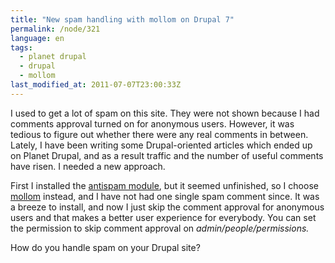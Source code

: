 ```yaml
---
title: "New spam handling with mollom on Drupal 7"
permalink: /node/321
language: en
tags:
  - planet drupal
  - drupal
  - mollom
last_modified_at: 2011-07-07T23:00:33Z
---
```


I used to get a lot of spam on this site. They were not shown because I had comments approval turned on for anonymous users. However, it was tedious to figure out whether there were any real comments in between. Lately, I have been writing some Drupal-oriented articles which ended up on Planet Drupal, and as a result traffic and the number of useful comments have risen. I needed a new approach.

First I installed the [antispam module](http://drupal.org/project/antispam), but it seemed unfinished, so I choose [mollom](http://drupal.org/project/mollom) instead, and I have not had one single spam comment since. It was a breeze to install, and now I just skip the comment approval for anonymous users and that makes a better user experience for everybody. You can set the permission to skip comment approval on _admin/people/permissions._

How do you handle spam on your Drupal site?
